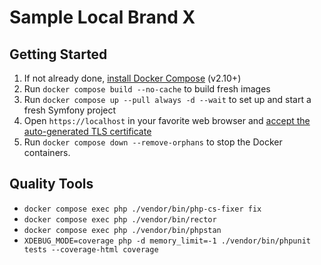 # Sample Local Brand X

## Getting Started

1. If not already done, [install Docker Compose](https://docs.docker.com/compose/install/) (v2.10+)
2. Run `docker compose build --no-cache` to build fresh images
3. Run `docker compose up --pull always -d --wait` to set up and start a fresh Symfony project
4. Open `https://localhost` in your favorite web browser and [accept the auto-generated TLS certificate](https://stackoverflow.com/a/15076602/1352334)
5. Run `docker compose down --remove-orphans` to stop the Docker containers.


## Quality Tools 

* `docker compose exec php ./vendor/bin/php-cs-fixer fix`
* `docker compose exec php ./vendor/bin/rector`
* `docker compose exec php ./vendor/bin/phpstan`
* `XDEBUG_MODE=coverage php -d memory_limit=-1 ./vendor/bin/phpunit tests --coverage-html coverage`

